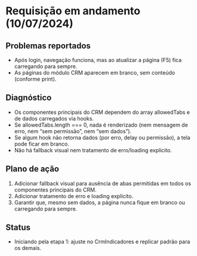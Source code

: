 # Requisição em andamento (10/07/2024)

## Problemas reportados
- Após login, navegação funciona, mas ao atualizar a página (F5) fica carregando para sempre.
- As páginas do módulo CRM aparecem em branco, sem conteúdo (conforme print).

## Diagnóstico
- Os componentes principais do CRM dependem do array allowedTabs e de dados carregados via hooks.
- Se allowedTabs.length === 0, nada é renderizado (nem mensagem de erro, nem “sem permissão”, nem “sem dados”).
- Se algum hook não retorna dados (por erro, delay ou permissão), a tela pode ficar em branco.
- Não há fallback visual nem tratamento de erro/loading explícito.

## Plano de ação
1. Adicionar fallback visual para ausência de abas permitidas em todos os componentes principais do CRM.
2. Adicionar tratamento de erro e loading explícito.
3. Garantir que, mesmo sem dados, a página nunca fique em branco ou carregando para sempre.

## Status
- Iniciando pela etapa 1: ajuste no CrmIndicadores e replicar padrão para os demais. 